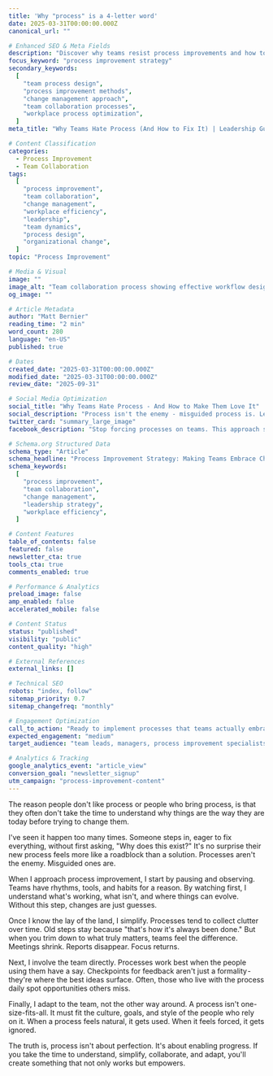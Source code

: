 ```yaml
---
title: 'Why "process" is a 4-letter word'
date: 2025-03-31T00:00:00.000Z
canonical_url: ""

# Enhanced SEO & Meta Fields
description: "Discover why teams resist process improvements and how to implement changes that actually work. Learn the right approach to process design: understand first, simplify, collaborate, and adapt to team culture."
focus_keyword: "process improvement strategy"
secondary_keywords:
  [
    "team process design",
    "process improvement methods",
    "change management approach",
    "team collaboration processes",
    "workplace process optimization",
  ]
meta_title: "Why Teams Hate Process (And How to Fix It) | Leadership Guide"

# Content Classification
categories:
  - Process Improvement
  - Team Collaboration
tags:
  [
    "process improvement",
    "team collaboration",
    "change management",
    "workplace efficiency",
    "leadership",
    "team dynamics",
    "process design",
    "organizational change",
  ]
topic: "Process Improvement"

# Media & Visual
image: ""
image_alt: "Team collaboration process showing effective workflow design and implementation"
og_image: ""

# Article Metadata
author: "Matt Bernier"
reading_time: "2 min"
word_count: 280
language: "en-US"
published: true

# Dates
created_date: "2025-03-31T00:00:00.000Z"
modified_date: "2025-03-31T00:00:00.000Z"
review_date: "2025-09-31"

# Social Media Optimization
social_title: "Why Teams Hate Process - And How to Make Them Love It"
social_description: "Process isn't the enemy - misguided process is. Learn the 4-step approach to creating processes that teams actually want to use and follow."
twitter_card: "summary_large_image"
facebook_description: "Stop forcing processes on teams. This approach shows how to understand, simplify, collaborate, and adapt to create processes that enable progress instead of blocking it."

# Schema.org Structured Data
schema_type: "Article"
schema_headline: "Process Improvement Strategy: Making Teams Embrace Change"
schema_keywords:
  [
    "process improvement",
    "team collaboration",
    "change management",
    "leadership strategy",
    "workplace efficiency",
  ]

# Content Features
table_of_contents: false
featured: false
newsletter_cta: true
tools_cta: true
comments_enabled: true

# Performance & Analytics
preload_image: false
amp_enabled: false
accelerated_mobile: false

# Content Status
status: "published"
visibility: "public"
content_quality: "high"

# External References
external_links: []

# Technical SEO
robots: "index, follow"
sitemap_priority: 0.7
sitemap_changefreq: "monthly"

# Engagement Optimization
call_to_action: "Ready to implement processes that teams actually embrace?"
expected_engagement: "medium"
target_audience: "team leads, managers, process improvement specialists, organizational leaders"

# Analytics & Tracking
google_analytics_event: "article_view"
conversion_goal: "newsletter_signup"
utm_campaign: "process-improvement-content"
---
```


The reason people don't like process or people who bring process, is that they often don't take the time to understand why things are the way they are today before trying to change them.

I've seen it happen too many times. Someone steps in, eager to fix everything, without first asking, "Why does this exist?" It's no surprise their new process feels more like a roadblock than a solution. Processes aren't the enemy. Misguided ones are.

When I approach process improvement, I start by pausing and observing. Teams have rhythms, tools, and habits for a reason. By watching first, I understand what's working, what isn't, and where things can evolve. Without this step, changes are just guesses.

Once I know the lay of the land, I simplify. Processes tend to collect clutter over time. Old steps stay because "that's how it's always been done." But when you trim down to what truly matters, teams feel the difference. Meetings shrink. Reports disappear. Focus returns.

Next, I involve the team directly. Processes work best when the people using them have a say. Checkpoints for feedback aren't just a formality - they're where the best ideas surface. Often, those who live with the process daily spot opportunities others miss.

Finally, I adapt to the team, not the other way around. A process isn't one-size-fits-all. It must fit the culture, goals, and style of the people who rely on it. When a process feels natural, it gets used. When it feels forced, it gets ignored.

The truth is, process isn't about perfection. It's about enabling progress. If you take the time to understand, simplify, collaborate, and adapt, you'll create something that not only works but empowers.
